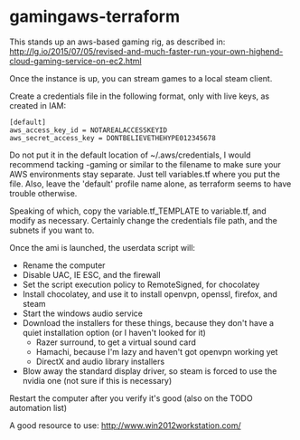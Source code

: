 gamingaws-terraform
===================

This stands up an aws-based gaming rig, as described in:
http://lg.io/2015/07/05/revised-and-much-faster-run-your-own-highend-cloud-gaming-service-on-ec2.html

Once the instance is up, you can stream games to a local steam client.

Create a credentials file in the following format, only with live keys, as created in IAM:
```
[default]
aws_access_key_id = NOTAREALACCESSKEYID
aws_secret_access_key = DONTBELIEVETHEHYPE012345678
```

Do not put it in the default location of ~/.aws/credentials, I would recommend tacking -gaming
or similar to the filename to make sure your AWS environments stay separate.  Just tell
variables.tf where you put the file.  Also, leave the 'default' profile name alone,
as terraform seems to have trouble otherwise.

Speaking of which, copy the variable.tf_TEMPLATE to variable.tf, and modify as necessary.
Certainly change the credentials file path, and the subnets if you want to.

Once the ami is launched, the userdata script will:
- Rename the computer
- Disable UAC, IE ESC, and the firewall
- Set the script execution policy to RemoteSigned, for chocolatey
- Install chocolatey, and use it to install openvpn, openssl, firefox, and steam
- Start the windows audio service
- Download the installers for these things, because they don't have a quiet installation option (or I haven't looked for it)
    - Razer surround, to get a virtual sound card
    - Hamachi, because I'm lazy and haven't got openvpn working yet
    - DirectX and audio library installers
- Blow away the standard display driver, so steam is forced to use the nvidia one (not sure if this is necessary)

Restart the computer after you verify it's good (also on the TODO automation list)

A good resource to use: http://www.win2012workstation.com/
